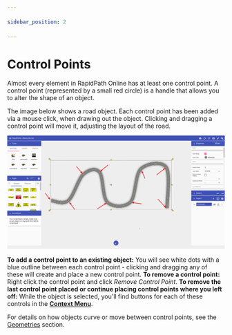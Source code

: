 ```yaml
---

sidebar_position: 2

---
```

# Control Points

Almost every element in RapidPath Online has at least one control point. A control point (represented by a small red circle) is a handle that allows you to alter the shape of an object.  

The image below shows a road object. Each control point has been added via a mouse click, when drawing out the object. Clicking and dragging a control point will move it, adjusting the layout of the road.

![Control Points](./assets/Control_Points.png)

**To add a control point to an existing object:** You will see white dots with a blue outline between each control point - clicking and dragging any of these will create and place a new control point.
**To remove a control point:** Right click the control point and click *Remove Control Point*.
**To remove the last control point placed or continue placing control points where you left off:** While the object is selected, you'll find buttons for each of these controls in the [**Context Menu**](/rapid-online/rapidplan-online-basics/context-menu.md).

For details on how objects curve or move between control points, see the [Geometries](./geometries.md) section.
